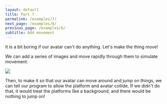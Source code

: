 ```yaml
---
layout: default
title: Part 7
permalink: /examples/7/
next_page: /examples/8/
previous_page: /examples/6/
subtitle: Add movement
---
```


It is a bit boring if our avatar can't do anything. Let's make the thing move! 

We can add a series of images and move rapidly through them to simulate movement. 

<img src="{{ site.baseurl }}/img/dude.png"/>

Then, to make it so that our avatar can move around and jump on things, we can tell our program to allow the platform and avatar collide. If we didn't do that, it would treat the platforms like a background, and there would be nothing to jump on!